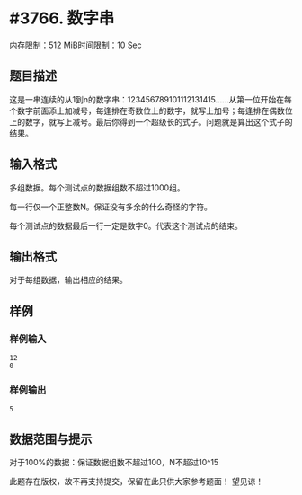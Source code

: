 # #3766. 数字串

内存限制：512 MiB时间限制：10 Sec

## 题目描述

这是一串连续的从1到n的数字串：123456789101112131415......从第一位开始在每个数字前面添上加减号，每逢排在奇数位上的数字，就写上加号；每逢排在偶数位上的数字，就写上减号。最后你得到一个超级长的式子。问题就是算出这个式子的结果。

## 输入格式

多组数据。每个测试点的数据组数不超过1000组。 

每一行仅一个正整数N。保证没有多余的什么奇怪的字符。 

每个测试点的数据最后一行一定是数字0。代表这个测试点的结束。 

## 输出格式

对于每组数据，输出相应的结果。 

## 样例

### 样例输入

    
    12
    0
    

### 样例输出

    
    5
    
    

## 数据范围与提示

对于100%的数据：保证数据组数不超过100，N不超过10^15 

此题存在版权，故不再支持提交，保留在此只供大家参考题面！ 望见谅！

